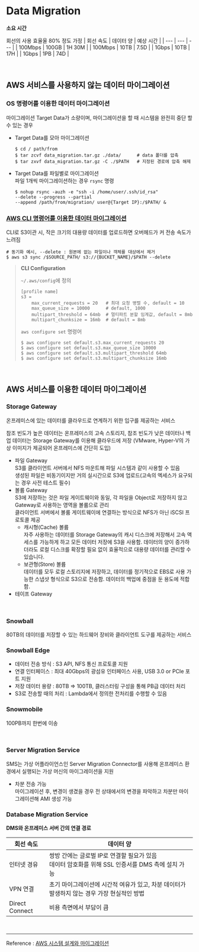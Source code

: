 # Data Migration

**소요 시간**
<br>

회선의 사용 효율울 80% 정도 가정
| 회선 속도 | 데이터 양 | 예상 시간 |
| --- | --- | --- |
| 100Mbps | 100GB | 1H 30M |
| 100Mbps | 10TB | 7.5D |
| 1Gbps | 10TB | 17H |
| 1Gbps | 1PB | 74D |

<br>

## AWS 서비스를 사용하지 않는 데이터 마이그레이션

### OS 명령어를 이용한 데이터 마이그레이션

마이그레이션 Target Data가 소량이며, 마이그레이션을 할 때 시스템을 완전히 중단 할 수 있는 경우

- Target Data를 모아 마이그레이션
  ```shell
  $ cd / path/from
  $ tar zcvf data_migration.tar.gz ./data/      # data 폴더를 압축
  $ tar zxvf data_migration.tar.gz -C ./$PATH   # 지정된 경로에 압축 해제
  ```
- Target Data를 파일별로 마이그레이션 <br>
  파일 1개씩 마이그레이션하는 경우 `rsync` 명령
  ```shell
  $ nohup rsync -auzh -e "ssh -i /home/user/.ssh/id_rsa"
  --delete --progress --partial
  --append /path/from/migration/ user@{Target IP}:/$PATH/ &
  ```

### [AWS CLI 명령어를 이용한 데이터 마이그레이션](https://docs.aws.amazon.com/ko_kr/cli/latest/userguide/cli-services-s3-commands.html)

CLI로 S3이관 시, 작은 크기의 대용량 데이터를 업로드하면 오버헤드가 커 전송 속도가 느려짐

```shell
# 동기화 예시, --delete : 원본에 없는 파일이나 객체를 대상에서 제거
$ aws s3 sync /$SOURCE_PATH/ s3://{BUCKET_NAME}/$PATH --delete
```

> **CLI Configuration**
>
> `~/.aws/config`에 정의
>
> ```
> [profile name]
> s3 =
>     max_current_requests = 20   # 최대 요청 병렬 수, default = 10
>     max_queue_size = 10000      # default, 1000
>     multipart_threshold = 64mb  # 멀티파트 분할 임계값, default = 8mb
>     multipart_chunksize = 16mb  # default = 8mb
> ```
>
> `aws configure set` 명령어
>
> ```shell
> $ aws configure set default.s3.max_current_requests 20
> $ aws configure set default.s3.max_queue_size 10000
> $ aws configure set default.s3.multipart_threshold 64mb
> $ aws configure set default.s3.multipart_chunksize 16mb
> ```

<br>

## AWS 서비스를 이용한 데이터 마이그레이션

### Storage Gateway

온프레미스에 있는 데이터를 클라우드로 연계하기 위한 입구를 제공하는 서비스

참조 빈도가 높은 데이터는 온프레미스의 고속 스토리지, 참조 빈도가 낮은 데이터나 백업 데이터는 Storage Gateway를 이용해 클라우드에 저장
(VMware, Hyper-V의 가상 이미지가 제공되어 온프레미스에 간단히 도입)

- 파일 Gateway <br>
  S3를 클라이언트 서버에서 NFS 마운트해 파일 시스템과 같이 사용할 수 있음 <br>
  생성된 파일은 비동기이지만 거의 실시간으로 S3에 업로드(고속의 엑세스가 요구되는 경우 사전 테스트 필수)
- 볼륨 Gateway <br>
  S3에 저장하는 것은 파일 게이트웨이와 동일, 각 파일을 Object로 저장하지 않고 Gateway로 사용하는 영역을 볼륨으로 관리 <br>
  클라이언트 서버에서 볼륨 게이트웨이에 연결하는 방식으로 NFS가 아닌 iSCSI 프로토콜 제공 <br>
  - 캐시형(Cache) 볼륨 <br>
    자주 사용하는 데이터를 Storage Gateway의 캐시 디스크에 저장해서 고속 액세스를 가능하게 하고 모든 데이터 저장에 S3을 사용함. 데이터의 양이 증가하더라도 로컬 디스크를 확장할 필요 없이 효율적으로 대용량 데이터를 관리할 수 있습니다.
  - 보관형(Store) 볼륨 <br>
    데이터를 모두 로컬 스토리지에 저장하고, 데이터를 정기적으로 EBS로 사용 가능한 스냅샷 형식으로 S3으로 전송함. 데이터의 백업에 중점을 둔 용도에 적합함.
- 테이프 Gateway

<br>

### Snowball

80TB의 데이터를 저장할 수 있는 하드웨어 장비와 클라이언트 도구를 제공하는 서비스

### Snowball Edge

- 데이터 전송 방식 : S3 API, NFS 통신 프로토콜 지원
- 연결 인터페이스 : 최대 40Gbps의 광섬유 인터페이스 사용, USB 3.0 or PCIe 포트 지원
- 저장 데이터 용량 : 80TB => 100TB, 클러스터링 구성을 통해 PB급 데이터 처리
- S3로 전송할 때의 처리 : Lambda에서 정의한 전처리를 수행할 수 있음

### Snowmobile

100PB까지 한번에 이송

<br>

### Server Migration Service

SMS는 가상 어플라이언스인 Server Migration Connector를 사용해 온프레미스 환경에서 실행되는 가상 머신의 마이그레이션을 지원

- 차분 전송 가능 <br>
  마이그레이션 후, 변경이 생겼을 경우 전 상태에서의 변경을 파악하고 차분만 마이그레이션해 AMI 생성 가능

### Database Migration Service

**DMS와 온프레미스 서버 간의 연결 경로**

| 회선 속도      | 데이터 양                                                                                            |
| -------------- | ---------------------------------------------------------------------------------------------------- |
| 인터넷 경유    | 쌍방 간에는 글로벌 IP로 연결할 필요가 있음 <br> 데이터 암호화를 위해 SSL 인증서를 DMS 측에 설치 가능 |
| VPN 연결       | 초기 마이그레이션에 시간적 여유가 있고, 차분 데이터가 발생하지 않는 경우 가장 현실적인 방법          |
| Direct Connect | 비용 측면에서 부담이 큼                                                                              |

<br>

---

Reference : [AWS 시스템 설계와 마이그레이션](http://www.yes24.com/Product/Goods/67031301)
